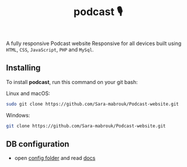 <div align="center" > <h1>podcast 🎙️</h1> </div>
</br>

A fully responsive Podcast website Responsive for all devices built using `HTML`, `CSS`, `JavaScript`, `PHP` and `MySql`.


## Installing 

To install **podcast**, run this command on your git bash:

Linux and macOS:

```bash
sudo git clone https://github.com/Sara-mabrouk/Podcast-website.git
```

Windows:

```bash
git clone https://github.com/Sara-mabrouk/Podcast-website.git
```

## DB configuration

- open [config folder](./config) and read [docs](./config/README.md)

